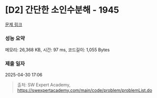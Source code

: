 # [D2] 간단한 소인수분해 - 1945 

[문제 링크](https://swexpertacademy.com/main/code/problem/problemDetail.do?contestProbId=AV5Pl0Q6ANQDFAUq) 

### 성능 요약

메모리: 26,368 KB, 시간: 97 ms, 코드길이: 1,055 Bytes

### 제출 일자

2025-04-30 17:06



> 출처: SW Expert Academy, https://swexpertacademy.com/main/code/problem/problemList.do